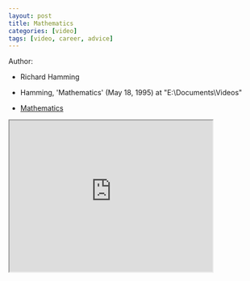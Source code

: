 ```yaml
---
layout: post
title: Mathematics
categories: [video]
tags: [video, career, advice]
---
```


Author:

- Richard Hamming

- Hamming, 'Mathematics' (May 18, 1995) at "E:\Documents\Videos"
- [Mathematics](https://www.youtube.com/watch?v=Km9_rBUGYYk)

<!--more-->

<iframe width="80%" height="300px" src="https://www.youtube.com/embed/Km9_rBUGYYk">
</iframe>